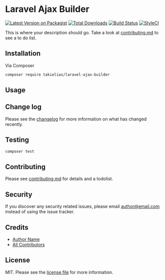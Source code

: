 # Laravel Ajax Builder

[![Latest Version on Packagist][ico-version]][link-packagist]
[![Total Downloads][ico-downloads]][link-downloads]
[![Build Status][ico-travis]][link-travis]
[![StyleCI][ico-styleci]][link-styleci]

This is where your description should go. Take a look at [contributing.md](contributing.md) to see a to do list.

## Installation

Via Composer

```bash
composer require takielias/laravel-ajax-builder
```

## Usage

## Change log

Please see the [changelog](changelog.md) for more information on what has changed recently.

## Testing

```bash
composer test
```

## Contributing

Please see [contributing.md](contributing.md) for details and a todolist.

## Security

If you discover any security related issues, please email author@email.com instead of using the issue tracker.

## Credits

- [Author Name][link-author]
- [All Contributors][link-contributors]

## License

MIT. Please see the [license file](license.md) for more information.

[ico-version]: https://img.shields.io/packagist/v/takielias/laravel-ajax-builder.svg?style=flat-square
[ico-downloads]: https://img.shields.io/packagist/dt/takielias/laravel-ajax-builder.svg?style=flat-square
[ico-travis]: https://img.shields.io/travis/takielias/laravel-ajax-builder/master.svg?style=flat-square
[ico-styleci]: https://styleci.io/repos/12345678/shield

[link-packagist]: https://packagist.org/packages/takielias/laravel-ajax-builder
[link-downloads]: https://packagist.org/packages/takielias/laravel-ajax-builder
[link-travis]: https://travis-ci.org/takielias/laravel-ajax-builder
[link-styleci]: https://styleci.io/repos/12345678
[link-author]: https://github.com/takielias
[link-contributors]: ../../contributors
